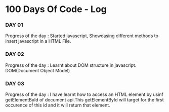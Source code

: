 # 100 Days Of Code - Log

### DAY 01
Progress of the day : Started javascript, Showcasing different methods to insert javascript in a HTML File. 

### DAY 02
Progress of the day : Learnt about DOM structure in javascript. DOM(Document Object Model)

### DAY 03
Progress of the day : I have learnt how to access an HTML element by usinf getElementById of document api.This getElementById will target for the first occurence of this id and it will return that element.
